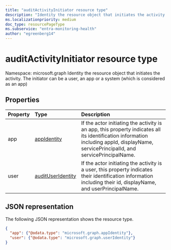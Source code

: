 ```yaml
---
title: "auditActivityInitiator resource type"
description: "Identity the resource object that initiates the activity. The initiator can be a user, an app or a system (which is considered as an app)"
ms.localizationpriority: medium
doc_type: resourcePageType
ms.subservice: "entra-monitoring-health"
author: "egreenberg14"
---
```


# auditActivityInitiator resource type

Namespace: microsoft.graph
Identity the resource object that initiates the activity. The initiator can be a user, an app or a system (which is considered as an app)



## Properties
| Property	   | Type	|Description|
|:---------------|:--------|:----------|
|app|[appIdentity](appidentity.md)|If the actor initiating the activity is an app, this property indicates all its identification information including appId, displayName, servicePrincipalId, and servicePrincipalName.|
|user|[auditUserIdentity](auditUserIdentity.md)|If the actor initiating the activity is a user, this property indicates their identification information including their id, displayName, and userPrincipalName.|

## JSON representation

The following JSON representation shows the resource type.

<!-- {
  "blockType": "resource",
  "optionalProperties": [

  ],
  "@odata.type": "microsoft.graph.auditActivityInitiator"
}-->

```json
{
  "app": {"@odata.type": "microsoft.graph.appIdentity"},
  "user": {"@odata.type": "microsoft.graph.userIdentity"}
}

```

<!-- uuid: 8fcb5dbc-d5aa-4681-8e31-b001d5168d79
2015-10-25 14:57:30 UTC -->
<!-- {
  "type": "#page.annotation",
  "description": "auditActivityInitiator resource",
  "keywords": "",
  "section": "documentation",
  "tocPath": ""
}-->


